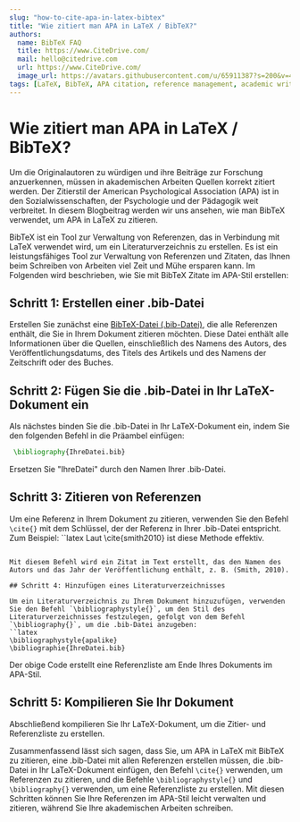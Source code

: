```yaml
---
slug: "how-to-cite-apa-in-latex-bibtex"
title: "Wie zitiert man APA in LaTeX / BibTeX?"
authors:
  name: BibTeX FAQ
  title: https://www.CiteDrive.com/
  mail: hello@citedrive.com
  url: https://www.CiteDrive.com/
  image_url: https://avatars.githubusercontent.com/u/65911387?s=200&v=4
tags: [LaTeX, BibTeX, APA citation, reference management, academic writing]
---
```


# Wie zitiert man APA in LaTeX / BibTeX?

Um die Originalautoren zu würdigen und ihre Beiträge zur Forschung anzuerkennen, müssen in akademischen Arbeiten Quellen korrekt zitiert werden. Der Zitierstil der American Psychological Association (APA) ist in den Sozialwissenschaften, der Psychologie und der Pädagogik weit verbreitet. In diesem Blogbeitrag werden wir uns ansehen, wie man BibTeX verwendet, um APA in LaTeX zu zitieren.

BibTeX ist ein Tool zur Verwaltung von Referenzen, das in Verbindung mit LaTeX verwendet wird, um ein Literaturverzeichnis zu erstellen. Es ist ein leistungsfähiges Tool zur Verwaltung von Referenzen und Zitaten, das Ihnen beim Schreiben von Arbeiten viel Zeit und Mühe ersparen kann. Im Folgenden wird beschrieben, wie Sie mit BibTeX Zitate im APA-Stil erstellen:

## Schritt 1: Erstellen einer .bib-Datei

Erstellen Sie zunächst eine [BibTeX-Datei (.bib-Datei)](/), die alle Referenzen enthält, die Sie in Ihrem Dokument zitieren möchten. Diese Datei enthält alle Informationen über die Quellen, einschließlich des Namens des Autors, des Veröffentlichungsdatums, des Titels des Artikels und des Namens der Zeitschrift oder des Buches.

## Schritt 2: Fügen Sie die .bib-Datei in Ihr LaTeX-Dokument ein

Als nächstes binden Sie die .bib-Datei in Ihr LaTeX-Dokument ein, indem Sie den folgenden Befehl in die Präambel einfügen:

```latex
 \bibliography{IhreDatei.bib}
```
Ersetzen Sie "IhreDatei" durch den Namen Ihrer .bib-Datei.

 ## Schritt 3: Zitieren von Referenzen
 
 Um eine Referenz in Ihrem Dokument zu zitieren, verwenden Sie den Befehl `\cite{}` mit dem Schlüssel, der der Referenz in Ihrer .bib-Datei entspricht. Zum Beispiel:
``latex
Laut \cite{smith2010} ist diese Methode effektiv.
```

Mit diesem Befehl wird ein Zitat im Text erstellt, das den Namen des Autors und das Jahr der Veröffentlichung enthält, z. B. (Smith, 2010).

## Schritt 4: Hinzufügen eines Literaturverzeichnisses

Um ein Literaturverzeichnis zu Ihrem Dokument hinzuzufügen, verwenden Sie den Befehl `\bibliographystyle{}`, um den Stil des Literaturverzeichnisses festzulegen, gefolgt von dem Befehl `\bibliography{}`, um die .bib-Datei anzugeben:
``latex
\bibliographystyle{apalike} 
\bibliographie{IhreDatei.bib}
```
Der obige Code erstellt eine Referenzliste am Ende Ihres Dokuments im APA-Stil.    

## Schritt 5: Kompilieren Sie Ihr Dokument

Abschließend kompilieren Sie Ihr LaTeX-Dokument, um die Zitier- und Referenzliste zu erstellen.

Zusammenfassend lässt sich sagen, dass Sie, um APA in LaTeX mit BibTeX zu zitieren, eine .bib-Datei mit allen Referenzen erstellen müssen, die .bib-Datei in Ihr LaTeX-Dokument einfügen, den Befehl `\cite{}` verwenden, um Referenzen zu zitieren, und die Befehle `\bibliographystyle{}` und `\bibliography{}` verwenden, um eine Referenzliste zu erstellen. Mit diesen Schritten können Sie Ihre Referenzen im APA-Stil leicht verwalten und zitieren, während Sie Ihre akademischen Arbeiten schreiben.